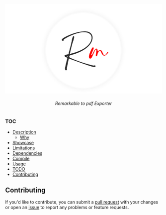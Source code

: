 <p align="center">
    <img src="images/logo.png">
</p>

<h6 align="center">
    Remarkable to pdf Exporter    
</h6>

<h1></h1>



### TOC

- [Description](#description)
    - [Why](#why)
- [Showcase](#showcase)
- [Limitations](#limitations)
- [Dependencies](#dependencies)
- [Compile](#compile)
- [Usage](#usage)
- [TODO](#todo)
- [Contributing](#Contributing)

## Contributing
If you'd like to contribute, you can submit a [pull request](https://github.com/rdWei/RMirror/pulls) with your changes or open an [issue](https://github.com/rdWei/RMirror/issues) to report any problems or feature requests.


